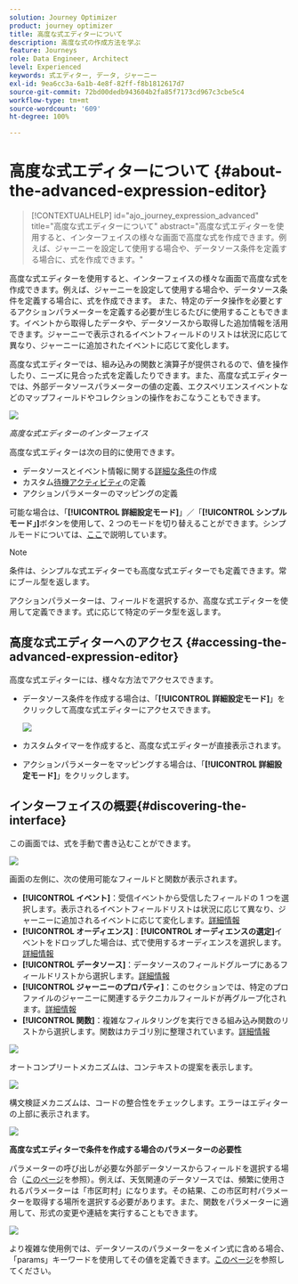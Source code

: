 ```yaml
---
solution: Journey Optimizer
product: journey optimizer
title: 高度な式エディターについて
description: 高度な式の作成方法を学ぶ
feature: Journeys
role: Data Engineer, Architect
level: Experienced
keywords: 式エディター, データ, ジャーニー
exl-id: 9ea6cc3a-6a1b-4e8f-82ff-f8b1812617d7
source-git-commit: 72bd00dedb943604b2fa85f7173cd967c3cbe5c4
workflow-type: tm+mt
source-wordcount: '609'
ht-degree: 100%

---
```


# 高度な式エディターについて {#about-the-advanced-expression-editor}

>[!CONTEXTUALHELP]
>id="ajo_journey_expression_advanced"
>title="高度な式エディターについて"
>abstract="高度な式エディターを使用すると、インターフェイスの様々な画面で高度な式を作成できます。例えば、ジャーニーを設定して使用する場合や、データソース条件を定義する場合に、式を作成できます。"

高度な式エディターを使用すると、インターフェイスの様々な画面で高度な式を作成できます。例えば、ジャーニーを設定して使用する場合や、データソース条件を定義する場合に、式を作成できます。
また、特定のデータ操作を必要とするアクションパラメーターを定義する必要が生じるたびに使用することもできます。イベントから取得したデータや、データソースから取得した追加情報を活用できます。ジャーニーで表示されるイベントフィールドのリストは状況に応じて異なり、ジャーニーに追加されたイベントに応じて変化します。

高度な式エディターでは、組み込みの関数と演算子が提供されるので、値を操作したり、ニーズに見合った式を定義したりできます。また、高度な式エディターでは、外部データソースパラメーターの値の定義、エクスペリエンスイベントなどのマップフィールドやコレクションの操作をおこなうこともできます。

![](../assets/journey65.png)

_高度な式エディターのインターフェイス_

高度な式エディターは次の目的に使用できます。

* データソースとイベント情報に関する[詳細な条件](../condition-activity.md#about_condition)の作成
* カスタム[待機アクティビティ](../wait-activity.md#custom)の定義
* アクションパラメーターのマッピングの定義

可能な場合は、「**[!UICONTROL 詳細設定モード]**」／「**[!UICONTROL シンプルモード」]**&#x200B;ボタンを使用して、2 つのモードを切り替えることができます。シンプルモードについては、[ここ](../condition-activity.md#about_condition)で説明しています。

>[!NOTE]
>
>条件は、シンプルな式エディターでも高度な式エディターでも定義できます。常にブール型を返します。
>
>アクションパラメーターは、フィールドを選択するか、高度な式エディターを使用して定義できます。式に応じて特定のデータ型を返します。

## 高度な式エディターへのアクセス {#accessing-the-advanced-expression-editor}

高度な式エディターには、様々な方法でアクセスできます。

* データソース条件を作成する場合は、「**[!UICONTROL 詳細設定モード]**」をクリックして高度な式エディターにアクセスできます。

  ![](../assets/journeyuc2_33.png)

* カスタムタイマーを作成すると、高度な式エディターが直接表示されます。
* アクションパラメーターをマッピングする場合は、「**[!UICONTROL 詳細設定モード]**」をクリックします。

## インターフェイスの概要{#discovering-the-interface}

この画面では、式を手動で書き込むことができます。

![](../assets/journey70.png)

画面の左側に、次の使用可能なフィールドと関数が表示されます。

* **[!UICONTROL イベント]**：受信イベントから受信したフィールドの 1 つを選択します。表示されるイベントフィールドリストは状況に応じて異なり、ジャーニーに追加されるイベントに応じて変化します。[詳細情報](../../event/about-events.md)
* **[!UICONTROL オーディエンス]**：**[!UICONTROL オーディエンスの選定]**&#x200B;イベントをドロップした場合は、式で使用するオーディエンスを選択します。[詳細情報](../condition-activity.md#using-a-segment)
* **[!UICONTROL データソース]**：データソースのフィールドグループにあるフィールドリストから選択します。[詳細情報](../../datasource/about-data-sources.md)
* **[!UICONTROL ジャーニーのプロパティ]**：このセクションでは、特定のプロファイルのジャーニーに関連するテクニカルフィールドが再グループ化されます。[詳細情報](journey-properties.md)
* **[!UICONTROL 関数]**：複雑なフィルタリングを実行できる組み込み関数のリストから選択します。関数はカテゴリ別に整理されています。[詳細情報](functions.md)

![](../assets/journey65.png)

オートコンプリートメカニズムは、コンテキストの提案を表示します。

![](../assets/journey68.png)

構文検証メカニズムは、コードの整合性をチェックします。エラーはエディターの上部に表示されます。

![](../assets/journey69.png)

**高度な式エディターで条件を作成する場合のパラメーターの必要性**

パラメーターの呼び出しが必要な外部データソースからフィールドを選択する場合（[このページ](../../datasource/external-data-sources.md)を参照）。例えば、天気関連のデータソースでは、頻繁に使用されるパラメーターは「市区町村」になります。その結果、この市区町村パラメーターを取得する場所を選択する必要があります。また、関数をパラメーターに適用して、形式の変更や連結を実行することもできます。

![](../assets/journeyuc2_19.png)

より複雑な使用例では、データソースのパラメーターをメイン式に含める場合、「params」キーワードを使用してその値を定義できます。[このページ](../expression/field-references.md)を参照してください。
